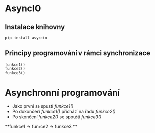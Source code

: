 # AsyncIO 


## Instalace knihovny
```
pip install asyncio
```
## Principy programování v rámci synchronizace
```
funkce1()
funkce2()
funkce3()
```
# Asynchronní programování
+ Jako první se spustí *funkce1()*
+ Po dokončení *funkce1()* přichází na řadu *funkce2()*
+ Po skončení *funkce2()* se spouští *funkce3()*

**funkce1 -> funkce2 -> funkce3 **
